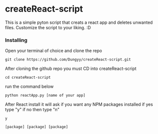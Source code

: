 # createReact-script
This is a simple pyton script that creats a react app and deletes unwanted files. Customize the script to your liking. :D 


### Installing

Open your terminal of choice and clone the repo

```
git clone https://github.com/Dungyy/createReact-script.git
```

After cloning the github repo you must CD into createReact-script

```
cd createReact-script
```

run the command below

```
python reactApp.py [name of your app]
```
After React install it will ask if you want any NPM packages installed if yes type "y" if no then type "n"

```
y
```

```
[package] [package] [package]
```
